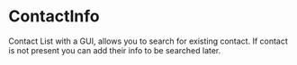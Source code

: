 # ContactInfo
Contact List with a GUI, allows you to search for existing contact.
If contact is not present you can add their info to be searched later.
